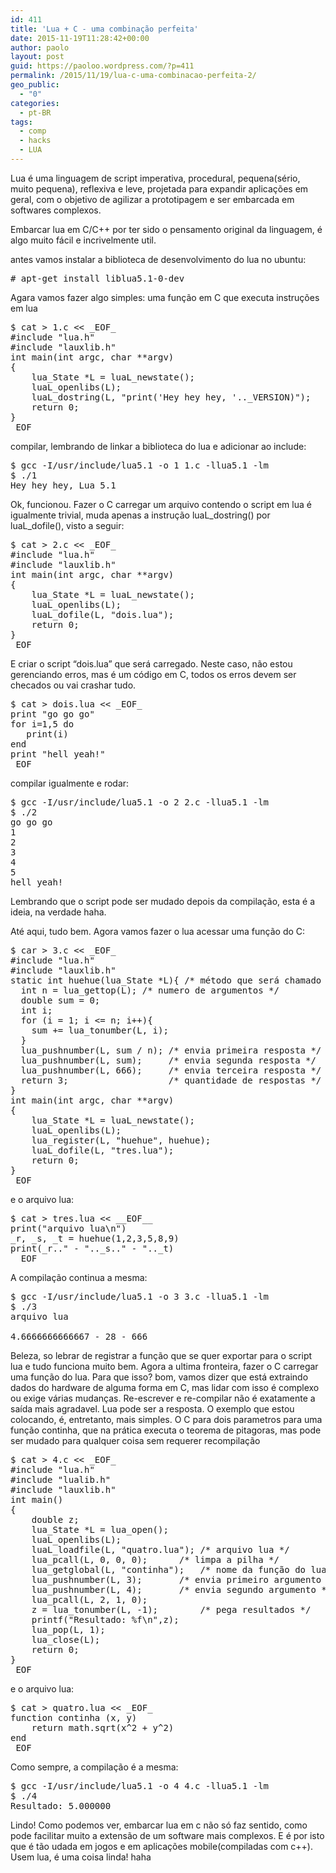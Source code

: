```yaml
---
id: 411
title: 'Lua + C - uma combinação perfeita'
date: 2015-11-19T11:28:42+00:00
author: paolo
layout: post
guid: https://paoloo.wordpress.com/?p=411
permalink: /2015/11/19/lua-c-uma-combinacao-perfeita-2/
geo_public:
  - "0"
categories:
  - pt-BR
tags:
  - comp
  - hacks
  - LUA
---
```

Lua é uma linguagem de script imperativa, procedural, pequena(sério, muito pequena), reflexiva e leve, projetada para expandir aplicações em geral, com o objetivo de agilizar a prototipagem e ser embarcada em softwares complexos.

Embarcar lua em C/C++ por ter sido o pensamento original da linguagem, é algo muito fácil e incrivelmente util.

antes vamos instalar a biblioteca de desenvolvimento do lua no ubuntu:

<pre class="brush: plain; title: ; notranslate" title=""># apt-get install liblua5.1-0-dev
</pre>

Agara vamos fazer algo simples: uma função em C que executa instruções em lua

<pre class="brush: plain; title: ; notranslate" title="">$ cat &gt; 1.c &lt;&lt; _EOF_
#include "lua.h"
#include "lauxlib.h"
int main(int argc, char **argv)
{
    lua_State *L = luaL_newstate();
    luaL_openlibs(L);
    luaL_dostring(L, "print('Hey hey hey, '.._VERSION)");
    return 0;
}
_EOF_
</pre>

compilar, lembrando de linkar a biblioteca do lua e adicionar ao include:

<pre class="brush: plain; title: ; notranslate" title="">$ gcc -I/usr/include/lua5.1 -o 1 1.c -llua5.1 -lm
$ ./1
Hey hey hey, Lua 5.1
</pre>

Ok, funcionou. Fazer o C carregar um arquivo contendo o script em lua é igualmente trivial, muda apenas a instrução luaL\_dostring() por luaL\_dofile(), visto a seguir:

<pre class="brush: plain; title: ; notranslate" title="">$ cat &gt; 2.c &lt;&lt; _EOF_
#include "lua.h"
#include "lauxlib.h"
int main(int argc, char **argv)
{
    lua_State *L = luaL_newstate();
    luaL_openlibs(L);
    luaL_dofile(L, "dois.lua");
    return 0;
}
_EOF_
</pre>

E criar o script &#8220;dois.lua&#8221; que será carregado. Neste caso, não estou gerenciando erros, mas é um código em C, todos os erros devem ser checados ou vai crashar tudo.

<pre class="brush: plain; title: ; notranslate" title="">$ cat &gt; dois.lua &lt;&lt; _EOF_
print "go go go"
for i=1,5 do
   print(i) 
end
print "hell yeah!"
_EOF_
</pre>

compilar igualmente e rodar:

<pre class="brush: plain; title: ; notranslate" title="">$ gcc -I/usr/include/lua5.1 -o 2 2.c -llua5.1 -lm
$ ./2
go go go
1
2
3
4
5
hell yeah!
</pre>

Lembrando que o script pode ser mudado depois da compilação, esta é a ideia, na verdade haha.

Até aqui, tudo bem. Agora vamos fazer o lua acessar uma função do C:

<pre class="brush: plain; title: ; notranslate" title="">$ car &gt; 3.c &lt;&lt; _EOF_
#include "lua.h"
#include "lauxlib.h"
static int huehue(lua_State *L){ /* método que será chamado dentro do script */
  int n = lua_gettop(L); /* numero de argumentos */
  double sum = 0;
  int i;
  for (i = 1; i &lt;= n; i++){
    sum += lua_tonumber(L, i);
  }
  lua_pushnumber(L, sum / n); /* envia primeira resposta */
  lua_pushnumber(L, sum);     /* envia segunda resposta */
  lua_pushnumber(L, 666);     /* envia terceira resposta */
  return 3;                   /* quantidade de respostas */
}
int main(int argc, char **argv)
{
    lua_State *L = luaL_newstate();
    luaL_openlibs(L);
    lua_register(L, "huehue", huehue);
    luaL_dofile(L, "tres.lua");
    return 0;
}
_EOF_
</pre>

e o arquivo lua:

<pre class="brush: plain; title: ; notranslate" title="">$ cat &gt; tres.lua &lt;&lt; __EOF__
print("arquivo lua\n")
_r, _s, _t = huehue(1,2,3,5,8,9)
print(_r.." - ".._s.." - ".._t)
__EOF__
</pre>

A compilação continua a mesma:

<pre class="brush: plain; title: ; notranslate" title="">$ gcc -I/usr/include/lua5.1 -o 3 3.c -llua5.1 -lm
$ ./3
arquivo lua

4.6666666666667 - 28 - 666
</pre>

Beleza, so lebrar de registrar a função que se quer exportar para o script lua e tudo funciona muito bem.
Agora a ultima fronteira, fazer o C carregar uma função do lua. Para que isso? bom, vamos dizer que está extraindo dados do hardware de alguma forma em C, mas lidar com isso é complexo ou exige várias mudanças. Re-escrever e re-compilar não é exatamente a saída mais agradavel. Lua pode ser a resposta.
O exemplo que estou colocando, é, entretanto, mais simples. O C para dois parametros para uma função continha, que na prática executa o teorema de pitagoras, mas pode ser mudado para qualquer coisa sem requerer recompilação

<pre class="brush: plain; title: ; notranslate" title="">$ cat &gt; 4.c &lt;&lt; _EOF_
#include "lua.h"
#include "lualib.h"
#include "lauxlib.h"
int main()
{
    double z;
    lua_State *L = lua_open();
    luaL_openlibs(L);
    luaL_loadfile(L, "quatro.lua");	/* arquivo lua */
    lua_pcall(L, 0, 0, 0);		/* limpa a pilha */
    lua_getglobal(L, "continha");	/* nome da função do lua */
    lua_pushnumber(L, 3);		/* envia primeiro argumento */
    lua_pushnumber(L, 4);		/* envia segundo argumento */
    lua_pcall(L, 2, 1, 0);
    z = lua_tonumber(L, -1);		/* pega resultados */
    printf("Resultado: %f\n",z);
    lua_pop(L, 1);
    lua_close(L);
    return 0;
}
_EOF_
</pre>

e o arquivo lua:

<pre class="brush: plain; title: ; notranslate" title="">$ cat &gt; quatro.lua &lt;&lt; _EOF_
function continha (x, y)
    return math.sqrt(x^2 + y^2)
end
_EOF_
</pre>

Como sempre, a compilação é a mesma:

<pre class="brush: plain; title: ; notranslate" title="">$ gcc -I/usr/include/lua5.1 -o 4 4.c -llua5.1 -lm
$ ./4
Resultado: 5.000000
</pre>

Lindo!
Como podemos ver, embarcar lua em c não só faz sentido, como pode facilitar muito a extensão de um software mais complexos. E é por isto que é tão udada em jogos e em aplicações mobile(compiladas com c++).
Usem lua, é uma coisa linda!
haha
